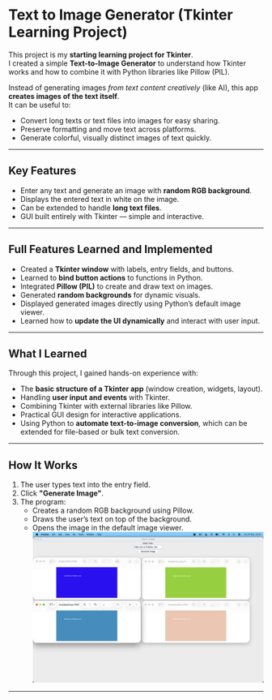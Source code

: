 # Text to Image Generator (Tkinter Learning Project)  

This project is my **starting learning project for Tkinter**.  
I created a simple **Text-to-Image Generator** to understand how Tkinter works and how to combine it with Python libraries like Pillow (PIL).  

Instead of generating images *from text content creatively* (like AI), this app **creates images of the text itself**.  
It can be useful to:
- Convert long texts or text files into images for easy sharing.  
- Preserve formatting and move text across platforms.  
- Generate colorful, visually distinct images of text quickly.  

---

## Key Features
- Enter any text and generate an image with **random RGB background**.  
- Displays the entered text in white on the image.  
- Can be extended to handle **long text files**.  
- GUI built entirely with Tkinter — simple and interactive.  

---

## Full Features Learned and Implemented
- Created a **Tkinter window** with labels, entry fields, and buttons.  
- Learned to **bind button actions** to functions in Python.  
- Integrated **Pillow (PIL)** to create and draw text on images.  
- Generated **random backgrounds** for dynamic visuals.  
- Displayed generated images directly using Python’s default image viewer.  
- Learned how to **update the UI dynamically** and interact with user input.  

---

## What I Learned
Through this project, I gained hands-on experience with:  
- The **basic structure of a Tkinter app** (window creation, widgets, layout).  
- Handling **user input and events** with Tkinter.  
- Combining Tkinter with external libraries like Pillow.  
- Practical GUI design for interactive applications.  
- Using Python to **automate text-to-image conversion**, which can be extended for file-based or bulk text conversion.  

---

## How It Works
1. The user types text into the entry field.  
2. Click **"Generate Image"**.  
3. The program:  
   - Creates a random RGB background using Pillow.  
   - Draws the user’s text on top of the background.  
   - Opens the image in the default image viewer.  
![Text to Image App Screenshot](app_ss.png)
---